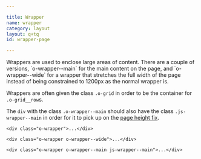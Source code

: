 ```yaml
---

title: Wrapper
name: wrapper
category: layout
layout: q+tq
id: wrapper-page

---
```


<div class="lead"><p>Wrappers are used to enclose large areas of content. There are a couple of versions, `o-wrapper--main` for the main content on the page, and `o-wrapper--wide` for a wrapper that stretches the full width of the page instead of being constrained to 1200px as the normal wrapper is.</p></div>

Wrappers are often given the class `.o-grid` in order to be the container for `.o-grid__row`s.

The `div` with the class `.o-wrapper--main` should also have the class `.js-wrapper--main` in order for it to pick up on the [page height fix](#).

```markup
<div class="o-wrapper">...</div>
```

```markup
<div class="o-wrapper o-wrapper--wide">...</div>
```

```markup
<div class="o-wrapper o-wrapper--main js-wrapper--main">...</div>
```